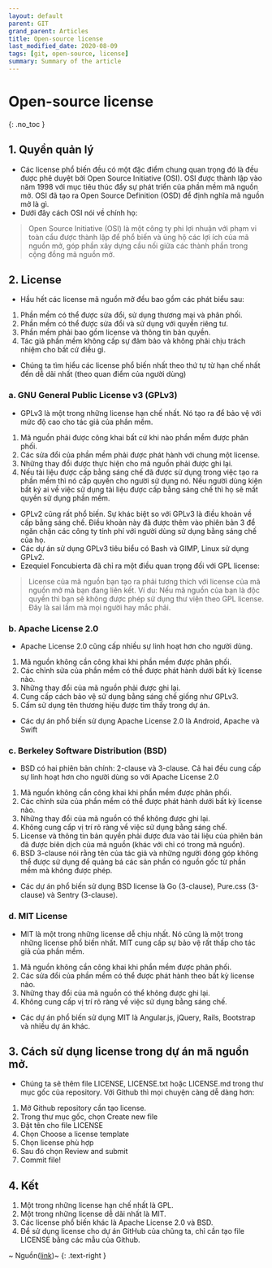 ```yaml
---
layout: default
parent: GIT
grand_parent: Articles
title: Open-source license
last_modified_date: 2020-08-09
tags: [git, open-source, license]
summary: Summary of the article
---
```


# Open-source license
{: .no_toc }


## 1. Quyền quản lý
- Các license phổ biến đều có một đặc điểm chung quan trọng đó là đều được phê duyệt bởi Open Source Initiative (OSI). OSI được thành lập vào năm 1998 với mục tiêu thúc đẩy sự phát triển của phần mềm mã nguồn mở. OSI đã tạo ra Open Source Definition (OSD) để định nghĩa mã nguồn mở là gì.
- Dưới đây cách OSI nói về chính họ:
> Open Source Initiative (OSI) là một công ty phi lợi nhuận với phạm vi toàn cầu được thành lập để phổ biến và ủng hộ các lợi ích của mã nguồn mở, góp phần xây dựng cầu nối giữa các thành phần trong cộng đồng mã nguồn mở.

## 2. License
- Hầu hết các license mã nguồn mở đều bao gồm các phát biểu sau:
1. Phần mềm có thể được sửa đổi, sử dụng thương mại và phân phối.
1. Phần mềm có thể được sửa đổi và sử dụng với quyền riêng tư.
1. Phần mềm phải bao gồm license và thông tin bản quyền.
1. Tác giả phần mềm không cấp sự đảm bảo và không phải chịu trách nhiệm cho bất cứ điều gì.
- Chúng ta tìm hiểu các license phổ biến nhất theo thứ tự từ hạn chế nhất đến dễ dãi nhất (theo quan điểm của người dùng)

### a. GNU General Public License v3 (GPLv3)
- GPLv3 là một trong những license hạn chế nhất. Nó tạo ra để bảo vệ với mức độ cao cho tác giả của phần mềm.
1. Mã nguồn phải được công khai bất cứ khi nào phần mềm được phân phối.
1. Các sửa đổi của phần mềm phải được phát hành với chung một license.
1. Những thay đổi được thực hiện cho mã nguồn phải được ghi lại.
1. Nếu tài liệu được cấp bằng sáng chế đã được sử dụng trong việc tạo ra phần mềm thì nó cấp quyền cho người sử dụng nó. Nếu người dùng kiện bất ký ai về việc sử dụng tài liệu được cấp bằng sáng chế thì họ sẽ mất quyền sử dụng phần mềm.

- GPLv2 cũng rất phổ biến. Sự khác biệt so với GPLv3 là điều khoản về cấp bằng sáng chế. Điều khoản này đã được thêm vào phiên bản 3 để ngăn chặn các công ty tính phí với người dùng sử dụng bằng sáng chế của họ.
- Các dự án sử dụng GPLv3 tiêu biểu có Bash và GIMP, Linux sử dụng GPLv2.
- Ezequiel Foncubierta đã chỉ ra một điều quan trọng đối với GPL license:
> License của mã nguồn bạn tạo ra phải tương thích với license của mã nguồn mở mà bạn đang liên kết. Ví du: Nếu mã nguồn của bạn là độc quyền thì bạn sẽ không được phép sử dụng thư viện theo GPL license. Đây là sai lầm mà mọi người hay mắc phải.

### b. Apache License 2.0
- Apache License 2.0 cũng cấp nhiều sự linh hoạt hơn cho người dùng.
1. Mã nguồn không cần công khai khi phần mềm được phân phối.
1. Các chỉnh sửa của phần mềm có thể được phát hành dưới bất kỳ license nào.
1. Những thay đổi của mã nguồn phải được ghi lại.
1. Cung cấp cách bảo vệ sử dụng bằng sáng chế giống như GPLv3.
1. Cấm sử dụng tên thương hiệu được tìm thấy trong dự án.
- Các dự án phổ biến sử dụng Apache License 2.0 là Android, Apache và Swift

### c. Berkeley Software Distribution (BSD)
- BSD có hai phiên bản chính: 2-clause và 3-clause. Cả hai đều cung cấp sự linh hoạt hơn cho người dùng so với Apache License 2.0
1. Mã nguồn không cần công khai khi phần mềm được phân phối.
1. Các chỉnh sửa của phần mềm có thể được phát hành dưới bất kỳ license nào.
1. Những thay đổi của mã nguồn có thể không được ghi lại.
1. Không cung cấp vị trí rõ ràng về việc sử dụng bằng sáng chế.
1. License và thông tin bản quyền phải được đưa vào tài liệu của phiên bản đã được biên dịch của mã nguồn (khác với chỉ có trong mã nguồn).
1. BSD 3-clause nói rằng tên của tác giả và những người đóng góp không thể được sử dụng để quảng bá các sản phần có nguồn gốc từ phần mềm mà không được phép.
- Các dự án phổ biến sử dụng BSD license là Go (3-clause), Pure.css (3-clause) và Sentry (3-clause).

### d. MIT License
- MIT là một trong những license dễ chịu nhất. Nó cũng là một trong những license phổ biến nhất. MIT cung cấp sự bảo vệ rất thấp cho tác giả của phần mềm.
1. Mã nguồn không cần công khai khi phần mềm được phân phối.
1. Các sửa đổi của phần mềm có thể được phát hành theo bất kỳ license nào.
1. Những thay đổi của mã nguồn có thể không được ghi lại.
1. Không cung cấp vị trí rõ ràng về việc sử dụng bằng sáng chế.
- Các dự án phổ biến sử dụng MIT là Angular.js, jQuery, Rails, Bootstrap và nhiều dự án khác.

## 3. Cách sử dụng license trong dự án mã nguồn mở.
- Chúng ta sẽ thêm file LICENSE, LICENSE.txt hoặc LICENSE.md trong thư mục gốc của repository. Với Github thì mọi chuyện càng dễ dàng hơn:
1. Mở Github repository cần tạo license.
1. Trong thư mục gốc, chọn Create new file
1. Đặt tên cho file LICENSE
1. Chọn Choose a license template
1. Chọn license phù hợp
1. Sau đó chọn Review and submit
1. Commit file!

## 4. Kết
1. Một trong những license hạn chế nhất là GPL.
1. Một trong những license dễ dãi nhất là MIT.
1. Các license phổ biến khác là Apache License 2.0 và BSD.
1. Để sử dụng license cho dự án GitHub của chũng ta, chỉ cần tạo file LICENSE bằng các mẫu của Github.

~ Nguồn([link](https://viblo.asia/p/tim-hieu-cach-hoat-dong-cua-cac-loai-license-ma-nguon-mo-open-source-license-GrLZDknOKk0))~
{: .text-right }